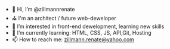 - 👋 Hi, I’m @zillmannrenate
- ⛪ I'm an architect / future web-deweloper
- 👀 I’m interested in front-end dewelopment, learning new skills
- 🌱 I’m currently learning: HTML, CSS, JS, API,Git, Hosting
- 📫 How to reach me: zillmann.renate@yahoo.com 

<!---
zillmannrenate/zillmannrenate is a ✨ special ✨ repository because its `README.md` (this file) appears on your GitHub profile.
You can click the Preview link to take a look at your changes.
--->
